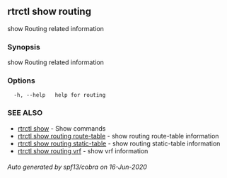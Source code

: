 ## rtrctl show routing

show Routing related information

### Synopsis


show Routing related information

### Options

```
  -h, --help   help for routing
```

### SEE ALSO
* [rtrctl show](rtrctl_show.md)	 - Show commands
* [rtrctl show routing route-table](rtrctl_show_routing_route-table.md)	 - show routing route-table information
* [rtrctl show routing static-table](rtrctl_show_routing_static-table.md)	 - show routing static-table information
* [rtrctl show routing vrf](rtrctl_show_routing_vrf.md)	 - show vrf information

###### Auto generated by spf13/cobra on 16-Jun-2020
